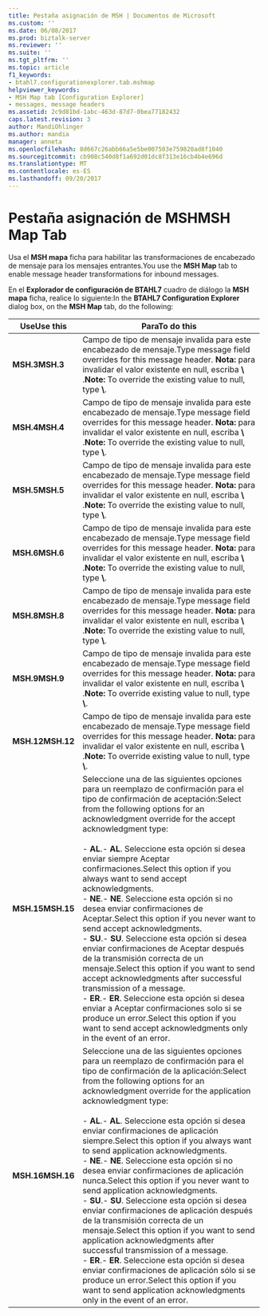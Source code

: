 ```yaml
---
title: Pestaña asignación de MSH | Documentos de Microsoft
ms.custom: ''
ms.date: 06/08/2017
ms.prod: biztalk-server
ms.reviewer: ''
ms.suite: ''
ms.tgt_pltfrm: ''
ms.topic: article
f1_keywords:
- btahl7.configurationexplorer.tab.mshmap
helpviewer_keywords:
- MSH Map tab [Configuration Explorer]
- messages, message headers
ms.assetid: 2c9d81bd-1abc-463d-87d7-0bea77182432
caps.latest.revision: 3
author: MandiOhlinger
ms.author: mandia
manager: anneta
ms.openlocfilehash: 8d667c26abb66a5e5be007503e759820ad8f1040
ms.sourcegitcommit: cb908c540d8f1a692d01dc8f313e16cb4b4e696d
ms.translationtype: MT
ms.contentlocale: es-ES
ms.lasthandoff: 09/20/2017
---
```

# <a name="msh-map-tab"></a><span data-ttu-id="754b2-102">Pestaña asignación de MSH</span><span class="sxs-lookup"><span data-stu-id="754b2-102">MSH Map Tab</span></span>
<span data-ttu-id="754b2-103">Usa el **MSH mapa** ficha para habilitar las transformaciones de encabezado de mensaje para los mensajes entrantes.</span><span class="sxs-lookup"><span data-stu-id="754b2-103">You use the **MSH Map** tab to enable message header transformations for inbound messages.</span></span>  
  
 <span data-ttu-id="754b2-104">En el **Explorador de configuración de BTAHL7** cuadro de diálogo la **MSH mapa** ficha, realice lo siguiente:</span><span class="sxs-lookup"><span data-stu-id="754b2-104">In the **BTAHL7 Configuration Explorer** dialog box, on the **MSH Map** tab, do the following:</span></span>  
  
|<span data-ttu-id="754b2-105">Use</span><span class="sxs-lookup"><span data-stu-id="754b2-105">Use this</span></span>|<span data-ttu-id="754b2-106">Para</span><span class="sxs-lookup"><span data-stu-id="754b2-106">To do this</span></span>|  
|--------------|----------------|  
|<span data-ttu-id="754b2-107">**MSH.3**</span><span class="sxs-lookup"><span data-stu-id="754b2-107">**MSH.3**</span></span>|<span data-ttu-id="754b2-108">Campo de tipo de mensaje invalida para este encabezado de mensaje.</span><span class="sxs-lookup"><span data-stu-id="754b2-108">Type message field overrides for this message header.</span></span> <span data-ttu-id="754b2-109">**Nota:** para invalidar el valor existente en null, escriba  **\\** .</span><span class="sxs-lookup"><span data-stu-id="754b2-109">**Note:**  To override the existing value to null, type **\\**.</span></span>|  
|<span data-ttu-id="754b2-110">**MSH.4**</span><span class="sxs-lookup"><span data-stu-id="754b2-110">**MSH.4**</span></span>|<span data-ttu-id="754b2-111">Campo de tipo de mensaje invalida para este encabezado de mensaje.</span><span class="sxs-lookup"><span data-stu-id="754b2-111">Type message field overrides for this message header.</span></span> <span data-ttu-id="754b2-112">**Nota:** para invalidar el valor existente en null, escriba  **\\** .</span><span class="sxs-lookup"><span data-stu-id="754b2-112">**Note:**  To override the existing value to null, type **\\**.</span></span>|  
|<span data-ttu-id="754b2-113">**MSH.5**</span><span class="sxs-lookup"><span data-stu-id="754b2-113">**MSH.5**</span></span>|<span data-ttu-id="754b2-114">Campo de tipo de mensaje invalida para este encabezado de mensaje.</span><span class="sxs-lookup"><span data-stu-id="754b2-114">Type message field overrides for this message header.</span></span> <span data-ttu-id="754b2-115">**Nota:** para invalidar el valor existente en null, escriba  **\\** .</span><span class="sxs-lookup"><span data-stu-id="754b2-115">**Note:**  To override the existing value to null, type **\\**.</span></span>|  
|<span data-ttu-id="754b2-116">**MSH.6**</span><span class="sxs-lookup"><span data-stu-id="754b2-116">**MSH.6**</span></span>|<span data-ttu-id="754b2-117">Campo de tipo de mensaje invalida para este encabezado de mensaje.</span><span class="sxs-lookup"><span data-stu-id="754b2-117">Type message field overrides for this message header.</span></span> <span data-ttu-id="754b2-118">**Nota:** para invalidar el valor existente en null, escriba  **\\** .</span><span class="sxs-lookup"><span data-stu-id="754b2-118">**Note:**  To override the existing value to null, type **\\**.</span></span>|  
|<span data-ttu-id="754b2-119">**MSH.8**</span><span class="sxs-lookup"><span data-stu-id="754b2-119">**MSH.8**</span></span>|<span data-ttu-id="754b2-120">Campo de tipo de mensaje invalida para este encabezado de mensaje.</span><span class="sxs-lookup"><span data-stu-id="754b2-120">Type message field overrides for this message header.</span></span> <span data-ttu-id="754b2-121">**Nota:** para invalidar el valor existente en null, escriba  **\\** .</span><span class="sxs-lookup"><span data-stu-id="754b2-121">**Note:**  To override the existing value to null, type **\\**.</span></span>|  
|<span data-ttu-id="754b2-122">**MSH.9**</span><span class="sxs-lookup"><span data-stu-id="754b2-122">**MSH.9**</span></span>|<span data-ttu-id="754b2-123">Campo de tipo de mensaje invalida para este encabezado de mensaje.</span><span class="sxs-lookup"><span data-stu-id="754b2-123">Type message field overrides for this message header.</span></span> <span data-ttu-id="754b2-124">**Nota:** para invalidar el valor existente en null, escriba  **\\** .</span><span class="sxs-lookup"><span data-stu-id="754b2-124">**Note:**  To override existing value to null, type **\\**.</span></span>|  
|<span data-ttu-id="754b2-125">**MSH.12**</span><span class="sxs-lookup"><span data-stu-id="754b2-125">**MSH.12**</span></span>|<span data-ttu-id="754b2-126">Campo de tipo de mensaje invalida para este encabezado de mensaje.</span><span class="sxs-lookup"><span data-stu-id="754b2-126">Type message field overrides for this message header.</span></span> <span data-ttu-id="754b2-127">**Nota:** para invalidar el valor existente en null, escriba  **\\** .</span><span class="sxs-lookup"><span data-stu-id="754b2-127">**Note:**  To override existing value to null, type **\\**.</span></span>|  
|<span data-ttu-id="754b2-128">**MSH.15**</span><span class="sxs-lookup"><span data-stu-id="754b2-128">**MSH.15**</span></span>|<span data-ttu-id="754b2-129">Seleccione una de las siguientes opciones para un reemplazo de confirmación para el tipo de confirmación de aceptación:</span><span class="sxs-lookup"><span data-stu-id="754b2-129">Select from the following options for an acknowledgment override for the accept acknowledgment type:</span></span><br /><br /> <span data-ttu-id="754b2-130">-   **AL**.</span><span class="sxs-lookup"><span data-stu-id="754b2-130">-   **AL**.</span></span> <span data-ttu-id="754b2-131">Seleccione esta opción si desea enviar siempre Aceptar confirmaciones.</span><span class="sxs-lookup"><span data-stu-id="754b2-131">Select this option if you always want to send accept acknowledgments.</span></span><br /><span data-ttu-id="754b2-132">-   **NE**.</span><span class="sxs-lookup"><span data-stu-id="754b2-132">-   **NE**.</span></span> <span data-ttu-id="754b2-133">Seleccione esta opción si no desea enviar confirmaciones de Aceptar.</span><span class="sxs-lookup"><span data-stu-id="754b2-133">Select this option if you never want to send accept acknowledgments.</span></span><br /><span data-ttu-id="754b2-134">-   **SU**.</span><span class="sxs-lookup"><span data-stu-id="754b2-134">-   **SU**.</span></span> <span data-ttu-id="754b2-135">Seleccione esta opción si desea enviar confirmaciones de Aceptar después de la transmisión correcta de un mensaje.</span><span class="sxs-lookup"><span data-stu-id="754b2-135">Select this option if you want to send accept acknowledgments after successful transmission of a message.</span></span><br /><span data-ttu-id="754b2-136">-   **ER**.</span><span class="sxs-lookup"><span data-stu-id="754b2-136">-   **ER**.</span></span> <span data-ttu-id="754b2-137">Seleccione esta opción si desea enviar a Aceptar confirmaciones solo si se produce un error.</span><span class="sxs-lookup"><span data-stu-id="754b2-137">Select this option if you want to send accept acknowledgments only in the event of an error.</span></span>|  
|<span data-ttu-id="754b2-138">**MSH.16**</span><span class="sxs-lookup"><span data-stu-id="754b2-138">**MSH.16**</span></span>|<span data-ttu-id="754b2-139">Seleccione una de las siguientes opciones para un reemplazo de confirmación para el tipo de confirmación de la aplicación:</span><span class="sxs-lookup"><span data-stu-id="754b2-139">Select from the following options for an acknowledgment override for the application acknowledgment type:</span></span><br /><br /> <span data-ttu-id="754b2-140">-   **AL**.</span><span class="sxs-lookup"><span data-stu-id="754b2-140">-   **AL**.</span></span> <span data-ttu-id="754b2-141">Seleccione esta opción si desea enviar confirmaciones de aplicación siempre.</span><span class="sxs-lookup"><span data-stu-id="754b2-141">Select this option if you always want to send application acknowledgments.</span></span><br /><span data-ttu-id="754b2-142">-   **NE**.</span><span class="sxs-lookup"><span data-stu-id="754b2-142">-   **NE**.</span></span> <span data-ttu-id="754b2-143">Seleccione esta opción si no desea enviar confirmaciones de aplicación nunca.</span><span class="sxs-lookup"><span data-stu-id="754b2-143">Select this option if you never want to send application acknowledgments.</span></span><br /><span data-ttu-id="754b2-144">-   **SU**.</span><span class="sxs-lookup"><span data-stu-id="754b2-144">-   **SU**.</span></span> <span data-ttu-id="754b2-145">Seleccione esta opción si desea enviar confirmaciones de aplicación después de la transmisión correcta de un mensaje.</span><span class="sxs-lookup"><span data-stu-id="754b2-145">Select this option if you want to send application acknowledgments after successful transmission of a message.</span></span><br /><span data-ttu-id="754b2-146">-   **ER**.</span><span class="sxs-lookup"><span data-stu-id="754b2-146">-   **ER**.</span></span> <span data-ttu-id="754b2-147">Seleccione esta opción si desea enviar confirmaciones de aplicación sólo si se produce un error.</span><span class="sxs-lookup"><span data-stu-id="754b2-147">Select this option if you want to send application acknowledgments only in the event of an error.</span></span>|